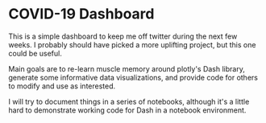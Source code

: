 # COVID-19 Dashboard

This is a simple dashboard to keep me off twitter during the next few weeks. I probably should have picked a more uplifting project, but this one could be useful. 

Main goals are to re-learn muscle memory around plotly's Dash library, generate some informative data visualizations, and provide code for others to modify and use as interested.

I will try to document things in a series of notebooks, although it's a little hard to demonstrate working code for Dash in a notebook environment.

